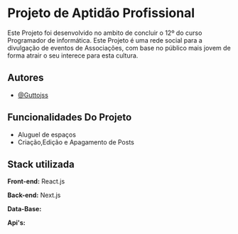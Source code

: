 # Projeto de Aptidão Profissional

Este Projeto foi desenvolvido no ambito de concluir o 12º do curso Programador de informática.
Este Projeto é uma rede social para a divulgação de eventos de Associações, com base no público mais jovem de forma atrair o seu interece para esta cultura.

## Autores

- [@Guttojss](https://www.github.com/Guttojss)


## Funcionalidades Do Projeto

- Aluguel de espaços
- Criação,Edição e Apagamento de Posts

## Stack utilizada

**Front-end:** React.js

**Back-end:** Next.js 

**Data-Base:** 

**Api's:**